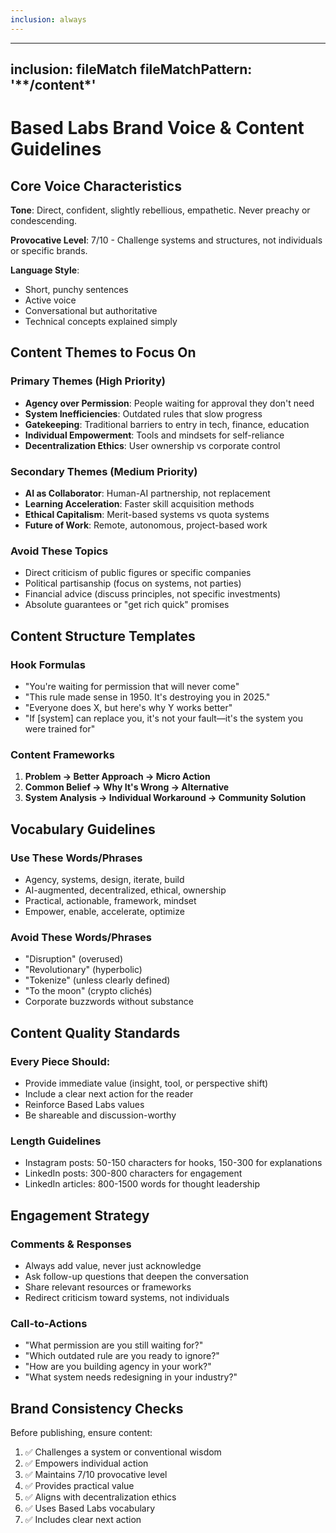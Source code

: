 ```yaml
---
inclusion: always
---
```


---
inclusion: fileMatch
fileMatchPattern: '**/content*'
---

# Based Labs Brand Voice & Content Guidelines

## Core Voice Characteristics

**Tone**: Direct, confident, slightly rebellious, empathetic. Never preachy or condescending.

**Provocative Level**: 7/10 - Challenge systems and structures, not individuals or specific brands.

**Language Style**:
- Short, punchy sentences
- Active voice
- Conversational but authoritative
- Technical concepts explained simply

## Content Themes to Focus On

### Primary Themes (High Priority)
- **Agency over Permission**: People waiting for approval they don't need
- **System Inefficiencies**: Outdated rules that slow progress
- **Gatekeeping**: Traditional barriers to entry in tech, finance, education
- **Individual Empowerment**: Tools and mindsets for self-reliance
- **Decentralization Ethics**: User ownership vs corporate control

### Secondary Themes (Medium Priority)
- **AI as Collaborator**: Human-AI partnership, not replacement
- **Learning Acceleration**: Faster skill acquisition methods
- **Ethical Capitalism**: Merit-based systems vs quota systems
- **Future of Work**: Remote, autonomous, project-based work

### Avoid These Topics
- Direct criticism of public figures or specific companies
- Political partisanship (focus on systems, not parties)
- Financial advice (discuss principles, not specific investments)
- Absolute guarantees or "get rich quick" promises

## Content Structure Templates

### Hook Formulas
- "You're waiting for permission that will never come"
- "This rule made sense in 1950. It's destroying you in 2025."
- "Everyone does X, but here's why Y works better"
- "If [system] can replace you, it's not your fault—it's the system you were trained for"

### Content Frameworks
1. **Problem → Better Approach → Micro Action**
2. **Common Belief → Why It's Wrong → Alternative**
3. **System Analysis → Individual Workaround → Community Solution**

## Vocabulary Guidelines

### Use These Words/Phrases
- Agency, systems, design, iterate, build
- AI-augmented, decentralized, ethical, ownership
- Practical, actionable, framework, mindset
- Empower, enable, accelerate, optimize

### Avoid These Words/Phrases
- "Disruption" (overused)
- "Revolutionary" (hyperbolic)
- "Tokenize" (unless clearly defined)
- "To the moon" (crypto clichés)
- Corporate buzzwords without substance

## Content Quality Standards

### Every Piece Should:
- Provide immediate value (insight, tool, or perspective shift)
- Include a clear next action for the reader
- Reinforce Based Labs values
- Be shareable and discussion-worthy

### Length Guidelines
- Instagram posts: 50-150 characters for hooks, 150-300 for explanations
- LinkedIn posts: 300-800 characters for engagement
- LinkedIn articles: 800-1500 words for thought leadership

## Engagement Strategy

### Comments & Responses
- Always add value, never just acknowledge
- Ask follow-up questions that deepen the conversation
- Share relevant resources or frameworks
- Redirect criticism toward systems, not individuals

### Call-to-Actions
- "What permission are you still waiting for?"
- "Which outdated rule are you ready to ignore?"
- "How are you building agency in your work?"
- "What system needs redesigning in your industry?"

## Brand Consistency Checks

Before publishing, ensure content:
1. ✅ Challenges a system or conventional wisdom
2. ✅ Empowers individual action
3. ✅ Maintains 7/10 provocative level
4. ✅ Provides practical value
5. ✅ Aligns with decentralization ethics
6. ✅ Uses Based Labs vocabulary
7. ✅ Includes clear next action